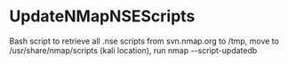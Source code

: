 # UpdateNMapNSEScripts

Bash script to retrieve all .nse scripts from svn.nmap.org to /tmp, move to /usr/share/nmap/scripts (kali location), run nmap --script-updatedb
